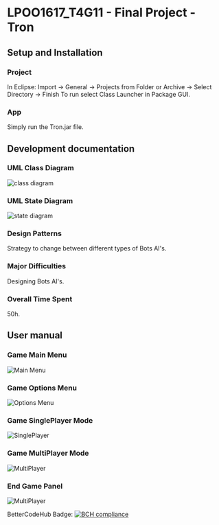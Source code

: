 # LPOO1617_T4G11 - Final Project - Tron


## Setup and Installation
### Project
In Eclipse:
Import -> General -> Projects from Folder or Archive -> Select Directory -> Finish
To run select Class Launcher in Package GUI.

### App
Simply run the Tron.jar file.


## Development documentation

### UML Class Diagram
![class diagram](https://user-images.githubusercontent.com/25747690/27013522-997a77fa-4edd-11e7-840f-2850543eba65.png)

### UML State Diagram
![state diagram](https://user-images.githubusercontent.com/25747690/27013525-9b66c87a-4edd-11e7-9215-4b6ad97ec51d.png)


### Design Patterns
Strategy to change between different types of Bots AI's.

### Major Difficulties
Designing Bots AI's.

### Overall Time Spent
50h.






## User manual

### Game Main Menu
![Main Menu](https://user-images.githubusercontent.com/25747690/27013529-9b77cc6a-4edd-11e7-8e27-fde035b65244.png)

### Game Options Menu
![Options Menu](https://user-images.githubusercontent.com/25747690/27013526-9b765704-4edd-11e7-9a19-7e2bf58e5501.png)

### Game SinglePlayer Mode
![SinglePlayer](https://user-images.githubusercontent.com/25747690/27013528-9b77c698-4edd-11e7-87b6-ffcdb2076ae7.png)

### Game MultiPlayer Mode
![MultiPlayer](https://user-images.githubusercontent.com/25747690/27013527-9b774bf0-4edd-11e7-96dd-6e8730191fce.png)

### End Game Panel
![MultiPlayer](https://user-images.githubusercontent.com/25747690/27013524-9b4b5af4-4edd-11e7-93c6-2d3ea8bfcd5c.png)


BetterCodeHub Badge:
[![BCH compliance](https://bettercodehub.com/edge/badge/JoaoBarros93/LPOO1617_T4G11)](https://bettercodehub.com/)



